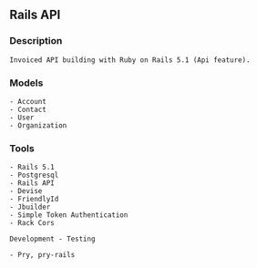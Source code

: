 ## Rails API

### Description

```
Invoiced API building with Ruby on Rails 5.1 (Api feature). 
```

### Models

```
- Account
- Contact
- User
- Organization
```

### Tools

```
- Rails 5.1
- Postgresql
- Rails API
- Devise
- FriendlyId
- Jbuilder
- Simple Token Authentication
- Rack Cors

Development - Testing

- Pry, pry-rails
```

